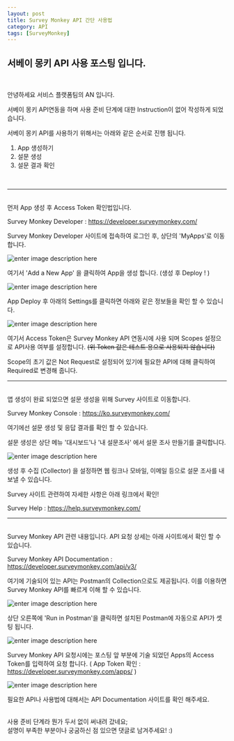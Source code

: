 ```yaml
---
layout: post
title: Survey Monkey API 간단 사용법
category: API
tags: [SurveyMonkey]
---
```


## 서베이 몽키 API 사용 포스팅 입니다. 

<br>



안녕하세요 
서비스 플랫폼팀의 AN 입니다.

서베이 몽키 API연동을 하며 사용 준비 단계에 대한 Instruction이 없어 작성하게 되었습니다. 

서베이 몽키 API를 사용하기 위해서는 아래와 같은 순서로 진행 됩니다. 


1. App 생성하기
2. 설문 생성
3. 설문 결과 확인
<br>

----

<br>
먼저 App 생성 후 Access Token 확인법입니다. 

Survey Monkey Developer
: https://developer.surveymonkey.com/  

Survey Monkey Developer 사이트에 접속하여 로그인 후, 상단의 'MyApps'로 이동합니다.

![enter image description here](https://lh3.googleusercontent.com/XJp1PoS9QMLyitU5B7wAUncCIubY-wrYOSM159U_K5Q12igKEb8cEzis-i67mAA15j8nFZH29z9I)

여기서  'Add a New App' 을 클릭하여 App을 생성 합니다.
(생성 후 Deploy ! )

![enter image description here](https://lh3.googleusercontent.com/9ZmxQLrPB9Qp2OMZX4M_yvX-N9tg_01H0uh6dtsLZQg1BjXZ1j5SKtZ4GVDCbiecO18zTKvY1PDb)

 App Deploy 후 아래의 Settings를 클릭하면 아래와 같은 정보들을 확인 할 수 있습니다.

![enter image description here](https://lh3.googleusercontent.com/o26KhiJDut8au9uwmtieMBKgD2-s0ptLe4C7U717rvFM4FQYnB_cj8Y5mkCKiskGrlYbqAUGDt98)

  여기서 Access Token은 Survey Monkey API 연동시에 사용 되며
 Scopes 설정으로 API사용 여부를 설정합니다.
~~(위 Token 값은 테스트 용으로 사용되지 않습니다)~~

 Scope의 초기 값은 Not Request로 설정되어 있기에 필요한 API에 대해 클릭하여 Required로 변경해  줍니다. 
<br>

--------

<br>
앱 생성이 완료 되었으면 설문 생성을 위해 Survey 사이트로 이동합니다. 

Survey Monkey Console
:  https://ko.surveymonkey.com/  

여기에선 설문 생성 및 응답 결과를 확인 할 수 있습니다. 

설문 생성은 상단 메뉴 '대시보드'나 '내 설문조사' 에서 설문 조사 만들기를 클릭합니다. 

![enter image description here](https://lh3.googleusercontent.com/czNLV4tF360uckhIgPAZs3B0gywNTec3R13BRdJOpxx5o8R66qrfyj6sJONxBQR3gWgHzlKgXOVa)

생성 후 수집 (Collector) 을 설정하면 웹 링크나 모바일, 이메일 등으로 설문 조사를 내보낼 수 있습니다.

Survey 사이트 관련하여 자세한 사항은 아래 링크에서 확인!

Survey Help
: https://help.surveymonkey.com/
<br>

--------

<br>
Survey Monkey API 관련 내용입니다. 
API 요청 상세는 아래 사이트에서 확인 할 수 있습니다.

Survey Monkey API Documentation 
: https://developer.surveymonkey.com/api/v3/

여기에 기술되어 있는 API는 Postman의 Collection으로도 제공됩니다. 
이를 이용하면 Survey Monkey API를 빠르게 이해 할 수 있습니다. 

![enter image description here](https://lh3.googleusercontent.com/_ydb73HnHScoDzTYJnwVAHA1-1yM2YffRbFOhC-kpicKAV0r-TkS-xrWX-XVpbWG4eoOutvIe6X8)

상단 오른쪽에 'Run in Postman'을 클릭하면 설치된 Postman에 자동으로 API가 셋팅 됩니다.

![enter image description here](https://lh3.googleusercontent.com/k5PwXAKnj8MhcIKeOYZNVkYs48nGv4PO5_1o0gkWLZ-ts-8ALMMeuXWOEYf4yI5kWRQ9Z1FIb1qx)

Survey Monkey API 요청시에는 포스팅 앞 부분에 기술 되었던 Apps의 Access Token를 입력하여 요청 합니다. 
( App Token 확인 : https://developer.surveymonkey.com/apps/ )

![enter image description here](https://lh3.googleusercontent.com/SNFsDEHz8rAePrTqOxqXN9195qKWhrhHgJ8PcpjUef5RD9KztGnZPUTCA_Kk73L4T2Q6OZt3MxcG)

필요한 API나 사용법에 대해서는 API Documentation 사이트를 확인 해주세요.

<br>
사용 준비 단계라 뭔가 두서 없이 써내려 갔네요; <br>
설명이 부족한 부분이나 궁굼하신 점 있으면 댓글로 남겨주세요! :) 


